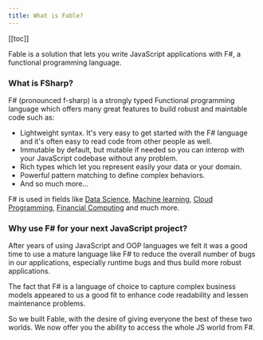 ```yaml
---
title: What is Fable?
---
```


[[toc]]

Fable is a solution that lets you write JavaScript applications with F#, a functional programming language.

### What is FSharp?

F# (pronounced f-sharp) is a strongly typed Functional programming language which offers many great features to build robust and maintable code such as:

- Lightweight syntax. It's very easy to get started with the F# language and it's often easy to read code from other people as well.
- Immutable by default, but mutable if needed so you can interop with your JavaScript codebase without any problem.
- Rich types which let you represent easily your data or your domain.
- Powerful pattern matching to define complex behaviors.
- And so much more...

F# is used in fields like [Data Science](https://fsharp.org/guides/data-science), [Machine learning](https://fsharp.org/guides/machine-learning), [Cloud Programming](https://fsharp.org/guides/cloud), [Financial Computing](http://www.tryfsharp.org/Learn/financial-computing) and much more.

### Why use F# for your next JavaScript project?

After years of using JavaScript and OOP languages we felt it was a good time to use a mature language like F# to reduce the overall number of bugs in our applications, especially runtime bugs and thus build more robust applications.

The fact that F# is a language of choice to capture complex business models appeared to us a good fit to enhance code readability and lessen maintenance problems.

So we built Fable, with the desire of giving everyone the best of these two worlds. We now offer you the ability to access the whole JS world from F#.
